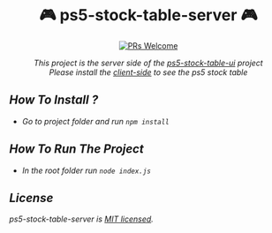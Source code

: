 <div align="center">

# 🎮  ps5-stock-table-server 🎮 

[![PRs Welcome](https://img.shields.io/badge/PRs-welcome-brightgreen.svg?style=flat-square)](http://makeapullrequest.com)

<i>This project is the server side of the [ps5-stock-table-ui](https://github.com/SafaElmali/ps5-stock-table-ui) project<br>
<i>Please install the [client-side](https://github.com/SafaElmali/ps5-stock-table-ui) to see the ps5 stock table</i>

</div>

## How To Install ? 

- Go to project folder and run ```npm install``` 

## How To Run The Project

- In the root folder run ```node index.js```

## License

ps5-stock-table-server is [MIT licensed](./LICENSE).
